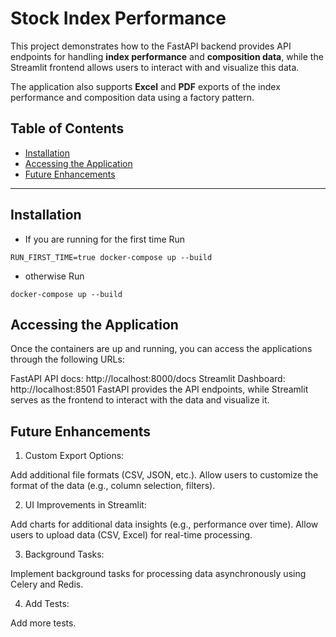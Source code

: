 # Stock Index Performance

This project demonstrates how to the FastAPI backend provides API endpoints for handling **index performance** and **composition data**, while the Streamlit frontend allows users to interact with and visualize this data.

The application also supports **Excel** and **PDF** exports of the index performance and composition data using a factory pattern.

## Table of Contents
- [Installation](#installation)
- [Accessing the Application](#accessing-the-application)
- [Future Enhancements](#future-enhancements)

---

## Installation
- If you are running for the first time
Run
```
RUN_FIRST_TIME=true docker-compose up --build
```
- otherwise
Run
```
docker-compose up --build
```

## Accessing the Application

Once the containers are up and running, you can access the applications through the following URLs:

FastAPI API docs: http://localhost:8000/docs
Streamlit Dashboard: http://localhost:8501
FastAPI provides the API endpoints, while Streamlit serves as the frontend to interact with the data and visualize it.

## Future Enhancements

1. Custom Export Options:

Add additional file formats (CSV, JSON, etc.).
Allow users to customize the format of the data (e.g., column selection, filters).

2. UI Improvements in Streamlit:

Add charts for additional data insights (e.g., performance over time).
Allow users to upload data (CSV, Excel) for real-time processing.

3. Background Tasks:

Implement background tasks for processing data asynchronously using Celery and Redis.

4. Add Tests:

Add more tests.
